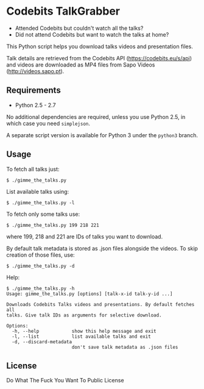 Codebits TalkGrabber
====================

* Attended Codebits but couldn't watch all the talks?
* Did not attend Codebits but want to watch the talks at home?

This Python script helps you download talks videos and presentation files.

Talk details are retrieved from the Codebits API (https://codebits.eu/s/api)
and videos are downloaded as MP4 files from Sapo Videos (http://videos.sapo.pt).


Requirements
------------

* Python 2.5 - 2.7

No additional dependencies are required, unless you use Python 2.5, in which
case you need ```simplejson```.

A separate script version is available for Python 3 under the ```python3```
branch.

Usage
-----

To fetch all talks just:
```
$ ./gimme_the_talks.py
```

List available talks using:
```
$ ./gimme_the_talks.py -l
```

To fetch only some talks use:
```
$ ./gimme_the_talks.py 199 218 221
```
where 199, 218 and 221 are IDs of talks you want to download.

By default talk metadata is stored as .json files alongside the videos. To
skip creation of those files, use:
```
$ ./gimme_the_talks.py -d
```

Help:

```
$ ./gimme_the_talks.py -h
Usage: gimme_the_talks.py [options] [talk-x-id talk-y-id ...]

Downloads Codebits Talks videos and presentations. By default fetches all
talks. Give talk IDs as arguments for selective download.

Options:
  -h, --help            show this help message and exit
  -l, --list            list available talks and exit
  -d, --discard-metadata
                        don't save talk metadata as .json files

```


License
-------

Do What The Fuck You Want To Public License
